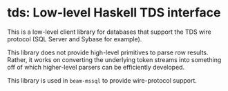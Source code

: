# tds: Low-level Haskell TDS interface

This is a low-level client library for databases that support the TDS wire protocol (SQL Server and Sybase for example).

This library does not provide high-level primitives to parse row results. Rather, it works on converting the underlying token streams into something off of which higher-level parsers can be 
efficiently developed.

This library is used in `beam-mssql` to provide wire-protocol support.
